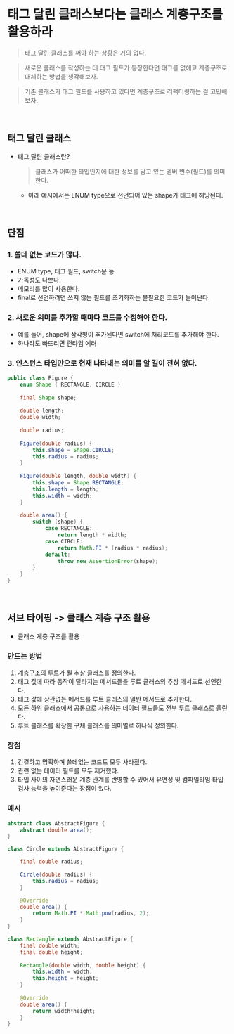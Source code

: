 # 태그 달린 클래스보다는 클래스 계층구조를 활용하라
> 태그 달린 클래스를 써야 하는 상황은 거의 없다. 

> 새로운 클래스를 작성하는 데 태그 필드가 등장한다면 태그를 없애고 계층구조로 대체하는 방법을 생각해보자.

> 기존 클래스가 태그 필드를 사용하고 있다면 계층구조로 리팩터링하는 걸 고민해보자.


</br>

## 태그 달린 클래스
- 태그 달린 클래스란?
  > 클래스가 어떠한 타입인지에 대한 정보를 담고 있는 멤버 변수(필드)를 의미한다.
  - 아래 예시에서는 ENUM type으로 선언되어 있는 shape가 태그에 해당된다.

</br>

## 단점
### 1. 쓸데 없는 코드가 많다.
- ENUM type, 태그 필드, switch문 등
- 가독성도 나쁘다.
- 메모리를 많이 사용한다.
- final로 선언하려면 쓰지 않는 필드를 초기화하는 불필요한 코드가 늘어난다.

### 2. 새로운 의미를 추가할 때마다 코드를 수정해야 한다.
- 예를 들어, shape에 삼각형이 추가된다면 switch에 처리코드를 추가해야 한다.
- 하나라도 빠뜨리면 런타임 에러

### 3. 인스턴스 타입만으로 현재 나타내는 의미를 알 길이 전혀 없다. 


```java
public class Figure {
	enum Shape { RECTANGLE, CIRCLE }
	
	final Shape shape;
	
	double length;
	double width;
	
	double radius;
	
	Figure(double radius) {
		this.shape = Shape.CIRCLE;
		this.radius = radius;
	}
	
	Figure(double length, double width) {
		this.shape = Shape.RECTANGLE;
		this.length = length;
		this.width = width;
	}
	
	double area() {
		switch (shape) {
			case RECTANGLE:
				return length * width;
			case CIRCLE:
				return Math.PI * (radius * radius);
			default:
				throw new AssertionError(shape);
		}
	}
}
```

</br>

## 서브 타이핑 -> 클래스 계층 구조 활용
- 클래스 계층 구조를 활용
### 만드는 방법 
1. 계층구조의 루트가 될 추상 클래스를 정의한다.
2. 태그 값에 따라 동작이 달라지는 메서드들을 루트 클래스의 추상 메서드로 선언한다. 
3. 태그 값에 상관없는 메서드를 루트 클래스의 일반 메서드로 추가한다.
4. 모든 하위 클래스에서 공통으로 사용하는 데이터 필드들도 전부 루트 클래스로 올린다. 
5. 루트 클래스를 확장한 구체 클래스를 의미별로 하나씩 정의한다. 

### 장점
1. 간결하고 명확하며 쓸데없는 코드도 모두 사라졌다. 
2. 관련 없는 데이터 필드를 모두 제거했다.
3. 타입 사이의 자연스러운 계층 관계를 반영할 수 있어서 유연성 및 컴파일타임 타입 검사 능력을 높여준다는 장점이 있다. 

### 예시
```java
abstract class AbstractFigure {
	abstract double area();
}

class Circle extends AbstractFigure {

	final double radius;

	Circle(double radius) {
		this.radius = radius;
	}

	@Override
	double area() {
		return Math.PI * Math.pow(radius, 2);
	}
}

class Rectangle extends AbstractFigure {
	final double width;
	final double height;
	
	Rectangle(double width, double height) {
		this.width = width;
		this.height = height;
	}
	
	@Override
	double area() {
		return width*height;
	}
}
```